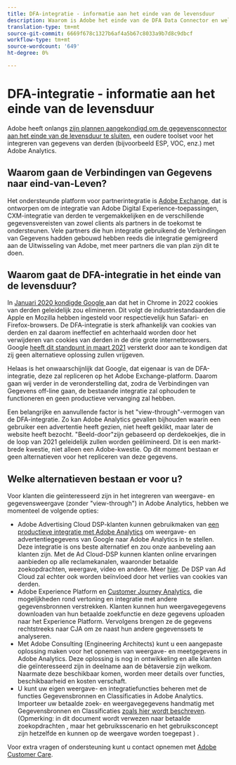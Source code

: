 ```yaml
---
title: DFA-integratie - informatie aan het einde van de levensduur
description: Waarom is Adobe het einde van de DFA Data Connector en welke alternatieven zijn er?
translation-type: tm+mt
source-git-commit: 6669f678c1327b6af4a5b67c8033a9b7d8c9dbcf
workflow-type: tm+mt
source-wordcount: '649'
ht-degree: 0%

---
```



# DFA-integratie - informatie aan het einde van de levensduur

Adobe heeft onlangs [zijn plannen aangekondigd om de gegevensconnector aan het einde van de levensduur te sluiten](https://experienceleague.adobe.com/docs/analytics/import/dataconnectors/data-connectors-eol.html), een oudere toolset voor het integreren van gegevens van derden (bijvoorbeeld ESP, VOC, enz.) met Adobe Analytics.

## Waarom gaan de Verbindingen van Gegevens naar eind-van-Leven?

Het ondersteunde platform voor partnerintegratie is [Adobe Exchange](https://exchange.adobe.com/experiencecloud), dat is ontworpen om de integratie van Adobe Digital Experience-toepassingen, CXM-integratie van derden te vergemakkelijken en de verschillende gegevensvereisten van zowel clients als partners in de toekomst te ondersteunen. Vele partners die hun integratie gebruikend de Verbindingen van Gegevens hadden gebouwd hebben reeds die integratie gemigreerd aan de Uitwisseling van Adobe, met meer partners die van plan zijn dit te doen.

## Waarom gaat de DFA-integratie in het einde van de levensduur?

In [Januari 2020 kondigde Google ](https://blog.chromium.org/2020/01/building-more-private-web-path-towards.html) aan dat het in Chrome in 2022 cookies van derden geleidelijk zou elimineren. Dit volgt de industriestandaarden die Apple en Mozilla hebben ingesteld voor respectievelijk hun Safari- en Firefox-browsers. De DFA-integratie is sterk afhankelijk van cookies van derden en zal daarom ineffectief en achterhaald worden door het verwijderen van cookies van derden in de drie grote internetbrowsers. Google [heeft dit standpunt in maart 2021](https://blog.google/products/ads-commerce/a-more-privacy-first-web) versterkt door aan te kondigen dat zij geen alternatieve oplossing zullen vrijgeven.

Helaas is het onwaarschijnlijk dat Google, dat eigenaar is van de DFA-integratie, deze zal repliceren op het Adobe Exchange-platform. Daarom gaan wij verder in de veronderstelling dat, zodra de Verbindingen van Gegevens off-line gaan, de bestaande integratie zal ophouden te functioneren en geen productieve vervanging zal hebben.

Een belangrijke en aanvullende factor is het &quot;view-through&quot;-vermogen van de DFA-integratie. Zo kan Adobe Analytics gevallen bijhouden waarin een gebruiker een advertentie heeft gezien, niet heeft geklikt, maar later de website heeft bezocht. &quot;Beeld-door&quot;zijn gebaseerd op derdekoekjes, die in de loop van 2021 geleidelijk zullen worden geëlimineerd. Dit is een markt-brede kwestie, niet alleen een Adobe-kwestie. Op dit moment bestaan er geen alternatieven voor het repliceren van deze gegevens.

## Welke alternatieven bestaan er voor u?

Voor klanten die geïnteresseerd zijn in het integreren van weergave- en gegevensweergave (zonder &quot;view-through&quot;) in Adobe Analytics, hebben we momenteel de volgende opties:

* Adobe Advertising Cloud DSP-klanten kunnen gebruikmaken van [een productieve integratie met Adobe Analytics](https://experienceleague.adobe.com/docs/analytics-learn/tutorials/integrations/ad-cloud/introduction-to-the-analytics-for-advertising-cloud-dsp-integration.html?lang=en#integrations) om weergave- en advertentiegegevens van Google naar Adobe Analytics in te stellen. Deze integratie is ons beste alternatief en zou onze aanbeveling aan klanten zijn. Met de Ad Cloud-DSP kunnen klanten online ervaringen aanbieden op alle reclamekanalen, waaronder betaalde zoekopdrachten, weergave, video en andere. Meer [hier](https://experienceleague.adobe.com/docs/advertising-cloud/dsp/introduction/dsp-about.html?lang=en#introduction). De DSP van Ad Cloud zal echter ook worden beïnvloed door het verlies van cookies van derden.
* Adobe Experience Platform en [Customer Journey Analytics](https://experienceleague.adobe.com/docs/analytics-platform/using/cja-landing.html?lang=en), die mogelijkheden rond vertoning en integratie met andere gegevensbronnen verstrekken. Klanten kunnen hun weergavegegevens downloaden van hun betaalde zoekfunctie en deze gegevens uploaden naar het Experience Platform. Vervolgens brengen ze de gegevens rechtstreeks naar CJA om ze naast hun andere gegevenssets te analyseren.
* Met Adobe Consulting (Engineering Architects) kunt u een aangepaste oplossing maken voor het opnemen van weergave- en meetgegevens in Adobe Analytics. Deze oplossing is nog in ontwikkeling en alle klanten die geïnteresseerd zijn in deelname aan de bètaversie zijn welkom. Naarmate deze beschikbaar komen, worden meer details over functies, beschikbaarheid en kosten verschaft.
* U kunt uw eigen weergave- en integratiefuncties beheren met de functies Gegevensbronnen en Classificaties in Adobe Analytics. Importeer uw betaalde zoek- en weergavegegevens handmatig met Gegevensbronnen en Classificaties [zoals hier wordt beschreven](https://experienceleague.adobe.com/docs/analytics/import/use-cases/paid-search-metrics.html?lang=en#use-cases). (Opmerking: in dit document wordt verwezen naar betaalde zoekopdrachten , maar het gebruiksscenario en het gebruiksconcept zijn hetzelfde en kunnen op de weergave worden toegepast ) .

Voor extra vragen of ondersteuning kunt u contact opnemen met [Adobe Customer Care](https://helpx.adobe.com/nl/contact/enterprise-support.ec.html).